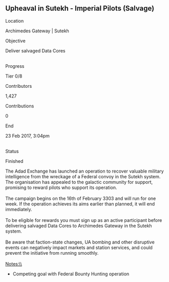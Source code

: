 ## Upheaval in Sutekh - Imperial Pilots (Salvage)

Location

Archimedes Gateway \| Sutekh

Objective

Deliver salvaged Data Cores

\
Progress

Tier 0/8

Contributors

1,427

Contributions

0

End

23 Feb 2017, 3:04pm

\
Status

Finished

The Adad Exchange has launched an operation to recover valuable military
intelligence from the wreckage of a Federal convoy in the Sutekh system.
The organisation has appealed to the galactic community for support,
promising to reward pilots who support its operation.\
\
The campaign begins on the 16th of February 3303 and will run for one
week. If the operation achieves its aims earlier than planned, it will
end immediately.\
\
To be eligible for rewards you must sign up as an active participant
before delivering salvaged Data Cores to Archimedes Gateway in the
Sutekh system.\
\
Be aware that faction-state changes, UA bombing and other disruptive
events can negatively impact markets and station services, and could
prevent the initiative from running smoothly.\
\
[Notes:\\\\](Notes:\\)

-   Competing goal with Federal Bounty Hunting operation
